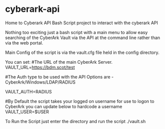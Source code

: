 # cyberark-api
Home to Cyberark API Bash Script project to interact with the cyberark API

Nothing too exciting just a bash script with a main menu to allow easy searching of the CyberArk Vault via the API at the command line rather than via the web portal.

Main Config of the script is via the vault.cfg file held in the config directory.

You can set:
#The URL of the main CyberArk Server.
VAULT_URL=https://bdm.scot/test

#The Auth type to be used with the API Options are - CyberArk/Windows/LDAP/RADIUS

VAULT_AUTH=RADIUS

#By Default the script takes your logged on username for use to logon to CyberArk you can update below to hardcode a username
VAULT_USER=$USER

To Run the Script just enter the directory and run the script
./vault.sh